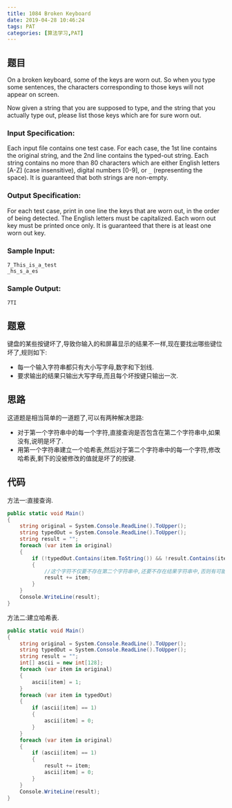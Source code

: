 ```yaml
---
title: 1084 Broken Keyboard
date: 2019-04-28 10:46:24
tags: PAT
categories: [算法学习,PAT]
---
```


## 题目

On a broken keyboard, some of the keys are worn out. So when you type some sentences, the characters corresponding to those keys will not appear on screen.

Now given a string that you are supposed to type, and the string that you actually type out, please list those keys which are for sure worn out.

### Input Specification:

Each input file contains one test case. For each case, the 1st line contains the original string, and the 2nd line contains the typed-out string. Each string contains no more than 80 characters which are either English letters [A-Z] (case insensitive), digital numbers [0-9], or `_` (representing the space). It is guaranteed that both strings are non-empty.

### Output Specification:

For each test case, print in one line the keys that are worn out, in the order of being detected. The English letters must be capitalized. Each worn out key must be printed once only. It is guaranteed that there is at least one worn out key.

### Sample Input:

```in
7_This_is_a_test
_hs_s_a_es
```

### Sample Output:

```out
7TI
```

<!-- more -->

## 题意

键盘的某些按键坏了,导致你输入的和屏幕显示的结果不一样,现在要找出哪些键位坏了,规则如下:

- 每一个输入字符串都只有大小写字母,数字和下划线.
- 要求输出的结果只输出大写字母,而且每个坏按键只输出一次.

## 思路

这道题是相当简单的一道题了,可以有两种解决思路:

- 对于第一个字符串中的每一个字符,直接查询是否包含在第二个字符串中,如果没有,说明是坏了.
- 用第一个字符串建立一个哈希表,然后对于第二个字符串中的每一个字符,修改哈希表,剩下的没被修改的值就是坏了的按键.

## 代码

方法一:直接查询.

```c#
public static void Main()
{
    string original = System.Console.ReadLine().ToUpper();
    string typedOut = System.Console.ReadLine().ToUpper();
    string result = "";
    foreach (var item in original)
    {
        if (!typedOut.Contains(item.ToString()) && !result.Contains(item.ToString()))
        {
            //这个字符不仅要不存在第二个字符串中,还要不存在结果字符串中,否则有可能重复输出同一个按键
            result += item;
        }
    }
    Console.WriteLine(result);
}
```

方法二:建立哈希表.

```c#
public static void Main()
{
    string original = System.Console.ReadLine().ToUpper();
    string typedOut = System.Console.ReadLine().ToUpper();
    string result = "";
    int[] ascii = new int[128];
    foreach (var item in original)
    {
        ascii[item] = 1;
    }
    foreach (var item in typedOut)
    {
        if (ascii[item] == 1)
        {
            ascii[item] = 0;
        }
    }
    foreach (var item in original)
    {
        if (ascii[item] == 1)
        {
            result += item;
            ascii[item] = 0;
        }
    }
    Console.WriteLine(result);
}
```

